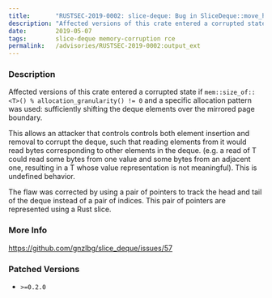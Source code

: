```yaml
---
title:       "RUSTSEC-2019-0002: slice-deque: Bug in SliceDeque::move_head_unchecked corrupts its memory"
description: "Affected versions of this crate entered a corrupted state if memsizeofT  allocationgranularity  0 and a specific allocation pattern was used sufficiently shifting the deque elements over the mirrored page boundary. This allows an attacker that controls controls both element insertion and removal to corrupt the deque, such that reading elements from it would read bytes corresponding to other elements in the deque. e.g. a read of T could read some bytes from one value and some bytes from an adjacent one, resulting in a T whose value representation is not meaningful. This is undefined behavior.  The flaw was corrected by using a pair of pointers to track the head and tail of the deque instead of a pair of indices. This pair of pointers are represented using a Rust slice."
date:        2019-05-07
tags:        slice-deque memory-corruption rce
permalink:   /advisories/RUSTSEC-2019-0002:output_ext
---
```


### Description

Affected versions of this crate entered a corrupted state if
`mem::size_of::<T>() % allocation_granularity() != 0` and a specific allocation
pattern was used: sufficiently shifting the deque elements over the mirrored
page boundary.

This allows an attacker that controls controls both element insertion and
removal to corrupt the deque, such that reading elements from it would read
bytes corresponding to other elements in the deque. (e.g. a read of T could read
some bytes from one value and some bytes from an adjacent one, resulting in a T
whose value representation is not meaningful). This is undefined behavior.
 
The flaw was corrected by using a pair of pointers to track the head and tail of
the deque instead of a pair of indices. This pair of pointers are represented
using a Rust slice.

### More Info

<https://github.com/gnzlbg/slice_deque/issues/57>

### Patched Versions

- `>=0.2.0`


